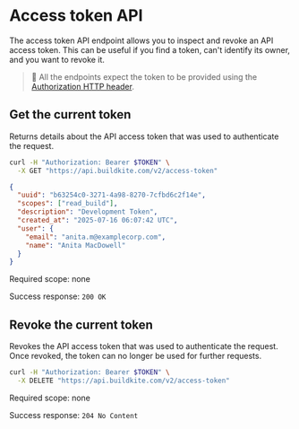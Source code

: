 # Access token API

The access token API endpoint allows you to inspect and revoke an API access token. This can be useful if you find a token, can't identify its owner, and you want to revoke it.

> 📘
> All the endpoints expect the token to be provided using the <a href="/docs/apis/rest-api#authentication">Authorization HTTP header</a>.


## Get the current token

Returns details about the API access token that was used to authenticate the request.

```bash
curl -H "Authorization: Bearer $TOKEN" \
  -X GET "https://api.buildkite.com/v2/access-token"
```

```json
{
  "uuid": "b63254c0-3271-4a98-8270-7cfbd6c2f14e",
  "scopes": ["read_build"],
  "description": "Development Token",
  "created_at": "2025-07-16 06:07:42 UTC",
  "user": {
    "email": "anita.m@examplecorp.com",
    "name": "Anita MacDowell"
  }
}
```

Required scope: none

Success response: `200 OK`

## Revoke the current token

Revokes the API access token that was used to authenticate the request. Once revoked, the token can no longer be used for further requests.

```bash
curl -H "Authorization: Bearer $TOKEN" \
  -X DELETE "https://api.buildkite.com/v2/access-token"
```

Required scope: none

Success response: `204 No Content`
